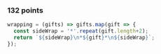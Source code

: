 ### 132 points

```js
wrapping = (gifts) => gifts.map(gift => {
  const sideWrap = '*'.repeat(gift.length+2);
  return `${sideWrap}\n*${gift}*\n${sideWrap}`;
});
```
